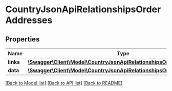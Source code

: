 # CountryJsonApiRelationshipsOrderAddresses

## Properties
Name | Type | Description | Notes
------------ | ------------- | ------------- | -------------
**links** | [**\Swagger\Client\Model\CountryJsonApiRelationshipsOrderAddressesLinks**](CountryJsonApiRelationshipsOrderAddressesLinks.md) |  | [optional] 
**data** | [**\Swagger\Client\Model\CountryJsonApiRelationshipsOrderAddressesData[]**](CountryJsonApiRelationshipsOrderAddressesData.md) |  | [optional] 

[[Back to Model list]](../../README.md#documentation-for-models) [[Back to API list]](../../README.md#documentation-for-api-endpoints) [[Back to README]](../../README.md)


